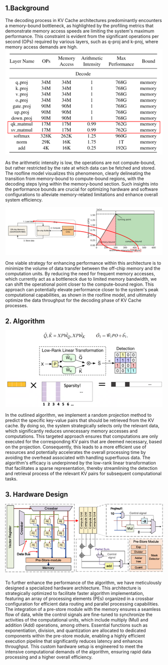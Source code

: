 ## 1.Background
The decoding process in KV Cache architectures predominantly encounters a memory-bound bottleneck, as highlighted by the profiling metrics that demonstrate memory access speeds are limiting the system's maximum performance. This constraint is evident from the significant operations per second (OPs) required by various layers, such as q-proj and k-proj, where memory access demands are high. 
![FIR Setting-w100](./fig/memory.png)

As the arithmetic intensity is low, the operations are not compute-bound, but rather restricted by the rate at which data can be fetched and stored. The roofline model visualizes this phenomenon, clearly delineating the transition from memory-bound to compute-bound regions, with the decoding steps lying within the memory-bound section. Such insights into the performance bounds are crucial for optimizing hardware and software configurations to alleviate memory-related limitations and enhance overall system efficiency.

![FIR Setting-w100](./fig/roofline.png)

One viable strategy for enhancing performance within this architecture is to minimize the volume of data transfer between the off-chip memory and the computation units. By reducing the need for frequent memory accesses, which currently act as a bottleneck due to limited memory bandwidth, we can shift the operational point closer to the compute-bound region. This approach can potentially elevate performance closer to the system's peak computational capabilities, as shown in the roofline model, and ultimately optimize the data throughput for the decoding phase of KV Cache processes.

## 2. Algorithm

![FIR Setting-w100](./fig/alg.png)

In the outlined algorithm, we implement a random projection method to predict the specific key-value pairs that should be retrieved from the KV cache. By doing so, the system strategically selects only the relevant data, which significantly reduces unnecessary memory accesses and computations. This targeted approach ensures that computations are only executed for the corresponding KV pairs that are deemed necessary, based on the projection. Consequently, this leads to a more efficient use of resources and potentially accelerates the overall processing time by avoiding the overhead associated with handling superfluous data. The algorithm's efficacy is underpinned by the low-rank linear transformation that facilitates a sparse representation, thereby streamlining the detection and retrieval process of the relevant KV pairs for subsequent computational tasks.

## 3. Hardware Design

![FIR Setting-w100](./fig/hd.png)

To further enhance the performance of the algorithm, we have meticulously designed a specialized hardware architecture. This architecture is strategically optimized to facilitate faster algorithm implementation, featuring an array of processing elements (PEs) organized in a crossbar configuration for efficient data routing and parallel processing capabilities. The integration of a pre-store module with the memory ensures a seamless flow of data, while the control signals are fine-tuned to synchronize the activities of the computational units, which include multiply (Mul) and addition (Add) operations, among others. Essential functions such as exponentiation, division, and quantization are allocated to dedicated components within the pre-store module, enabling a highly efficient execution pipeline that significantly reduces latency and enhances throughput. This custom hardware setup is engineered to meet the intensive computational demands of the algorithm, ensuring rapid data processing and a higher overall efficiency.
